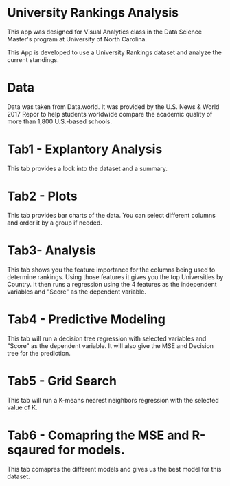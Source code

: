 # University Rankings Analysis
This app was designed for Visual Analytics class in the Data Science Master's program at University of North Carolina. 

This App is developed to use a University Rankings dataset and analyze the current standings. 

# Data
Data was taken from Data.world. It was provided by the U.S. News & World 2017 Repor to help students worldwide compare the academic quality of more than 1,800 U.S.-based schools. 

# Tab1 - Explantory Analysis
 This tab provides a look into the dataset and a summary. 
 
# Tab2 - Plots
 This tab provides bar charts of the data. You can select different columns and order it by a group if needed. 
 
# Tab3- Analysis
 This tab shows you the feature importance for the columns being used to determine rankings. Using those features it gives you the top Universities by Country. It then runs a regression using the 4 features as the independent variables and "Score" as the dependent variable. 
 
# Tab4 - Predictive Modeling
  This tab will run a decision tree regression with selected variables and "Score" as the dependent variable. It will also give the MSE and Decision tree for the prediction. 
  
 # Tab5 - Grid Search
 This tab will run a K-means nearest neighbors regression with the selected value of K. 
 
 #  Tab6 - Comapring the MSE and R-sqaured for models. 
 This tab comapres the different models and gives us the best model for this dataset. 


 
